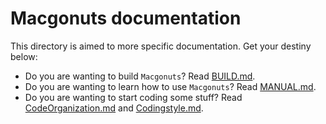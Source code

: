 # Macgonuts documentation

This directory is aimed to more specific documentation. Get your destiny below:

- Do you are wanting to build ``Macgonuts``? Read [BUILD.md](BUILD.md).
- Do you are wanting to learn how to use ``Macgonuts``? Read [MANUAL.md](MANUAL.md).
- Do you are wanting to start coding some stuff? Read [CodeOrganization.md](CodeOrganization.md) and [Codingstyle.md](Codingstyle.md).
